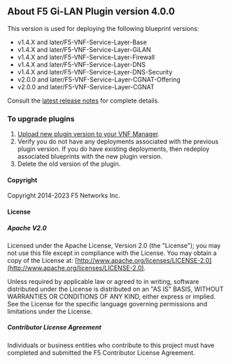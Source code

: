 
## About F5 Gi-LAN Plugin version 4.0.0
 
This version is used for deploying the following blueprint versions:

   - v1.4.X and later/F5-VNF-Service-Layer-Base
   - v1.4.X and later/F5-VNF-Service-Layer-GiLAN
   - v1.4.X and later/F5-VNF-Service-Layer-Firewall
   - v1.4.X and later/F5-VNF-Service-Layer-DNS
   - v1.4.X and later/F5-VNF-Service-Layer-DNS-Security
   - v2.0.0 and later/F5-VNF-Service-Layer-CGNAT-Offering
   - v2.0.0 and later/F5-VNF-Service-Layer-CGNAT

Consult the [latest release notes](https://clouddocs.f5.com/cloud/nfv/latest/release-notes-1.html) for complete details.


### To upgrade plugins

1. [Upload new plugin version to your VNF Manager](https://github.com/F5Networks/f5-nfv-solutions/tree/master/supported/plugins#manually-upload-plugins-to-vnf-manager). 
2. Verify you do not have any deployments associated with the previous plugin version. If you do have existing deployments, 
then redeploy associated blueprints with the new plugin version.
3. Delete the old version of the plugin.

#### Copyright
Copyright 2014-2023 F5 Networks Inc.

#### License

##### Apache V2.0 
Licensed under the Apache License, Version 2.0 (the "License"); you may not use this file except in compliance with the License. You may obtain a copy of the License at: [http://www.apache.org/licenses/LICENSE-2.0](http://www.apache.org/licenses/LICENSE-2.0).

Unless required by applicable law or agreed to in writing, software distributed under the License is distributed on an "AS IS" BASIS, WITHOUT WARRANTIES OR CONDITIONS OF ANY KIND, either express or implied. See the License for the specific language governing permissions and limitations under the License.

##### Contributor License Agreement
Individuals or business entities who contribute to this project must have completed and submitted the F5 Contributor License Agreement.